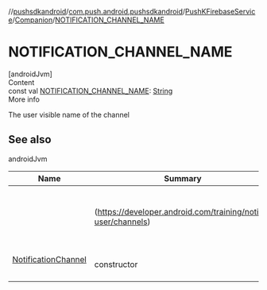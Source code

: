 //[pushsdkandroid](../../../index.md)/[com.push.android.pushsdkandroid](../../index.md)/[PushKFirebaseService](../index.md)/[Companion](index.md)/[NOTIFICATION_CHANNEL_NAME](-n-o-t-i-f-i-c-a-t-i-o-n_-c-h-a-n-n-e-l_-n-a-m-e.md)



# NOTIFICATION_CHANNEL_NAME  
[androidJvm]  
Content  
const val [NOTIFICATION_CHANNEL_NAME](-n-o-t-i-f-i-c-a-t-i-o-n_-c-h-a-n-n-e-l_-n-a-m-e.md): [String](https://kotlinlang.org/api/latest/jvm/stdlib/kotlin/-string/index.html)  
More info  


The user visible name of the channel



## See also  
  
androidJvm  
  
|  Name|  Summary| 
|---|---|
| <a name="com.push.android.pushsdkandroid/PushKFirebaseService.Companion/NOTIFICATION_CHANNEL_NAME/#/PointingToDeclaration/"></a>| <a name="com.push.android.pushsdkandroid/PushKFirebaseService.Companion/NOTIFICATION_CHANNEL_NAME/#/PointingToDeclaration/"></a><br><br>(https://developer.android.com/training/notify-user/channels)<br><br>
| <a name="com.push.android.pushsdkandroid/PushKFirebaseService.Companion/NOTIFICATION_CHANNEL_NAME/#/PointingToDeclaration/"></a>[NotificationChannel](https://developer.android.com/reference/kotlin/android/app/NotificationChannel.html)| <a name="com.push.android.pushsdkandroid/PushKFirebaseService.Companion/NOTIFICATION_CHANNEL_NAME/#/PointingToDeclaration/"></a><br><br>constructor<br><br>
  
  



